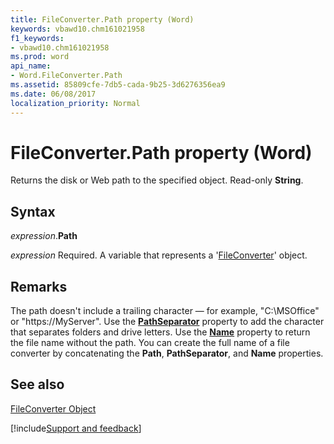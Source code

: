 ```yaml
---
title: FileConverter.Path property (Word)
keywords: vbawd10.chm161021958
f1_keywords:
- vbawd10.chm161021958
ms.prod: word
api_name:
- Word.FileConverter.Path
ms.assetid: 85809cfe-7db5-cada-9b25-3d6276356ea9
ms.date: 06/08/2017
localization_priority: Normal
---
```



# FileConverter.Path property (Word)

Returns the disk or Web path to the specified object. Read-only  **String**.


## Syntax

_expression_.**Path**

_expression_ Required. A variable that represents a '[FileConverter](Word.FileConverter.md)' object.


## Remarks

The path doesn't include a trailing character — for example, "C:\MSOffice" or "https://MyServer". Use the  **[PathSeparator](Word.Application.PathSeparator.md)** property to add the character that separates folders and drive letters. Use the **[Name](Word.FileConverter.Name.md)** property to return the file name without the path. You can create the full name of a file converter by concatenating the **Path**, **PathSeparator**, and **Name** properties.


## See also


[FileConverter Object](Word.FileConverter.md)

[!include[Support and feedback](~/includes/feedback-boilerplate.md)]